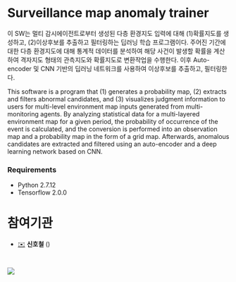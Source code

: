 # Surveillance map anomaly trainer 

이 SW는 멀티 감시에이전트로부터 생성된 다층 환경지도 입력에 대해 (1)확률지도를 생성하고, (2)이상후보를 추출하고 필터링하는 딥러닝 학습 프로그램이다. 주어진 기간에 대한 다층 환경지도에 대해 통계적 데이터를 분석하여 해당 사건이 발생할 확률을 계산하여 격자지도 형태의 관측지도와 확률지도로 변환작업을 수행한다. 이후 Auto-encoder 및 CNN 기반의 딥러닝 네트워크를 사용하여 이상후보를 추출하고, 필터링한다.

This software is a program that (1) generates a probability map, (2) extracts and filters abnormal candidates, and (3) visualizes judgment information to users for multi-level environment map inputs generated from multi-monitoring agents. By analyzing statistical data for a multi-layered environment map for a given period, the probability of occurrence of the event is calculated, and the conversion is performed into an observation map and a probability map in the form of a grid map. Afterwards, anomalous candidates are extracted and filtered using an auto-encoder and a deep learning network based on CNN. 

### 

### Requirements
* Python 2.7.12 
* Tensorflow 2.0.0

# 참여기관
* [✉️](mailto:creatrix@etri.re.kr) __신호철__ ()
#
![](https://www.etri.re.kr/images/kor/sub5/signature08.png)
